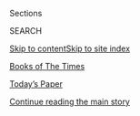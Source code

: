 <div id="app">

<div>

<div class="NYTAppHideMasthead css-zz1s19 e1suatyy0">

<div class="section css-ui9rw0 e1suatyy2">

<div class="css-11hrj97 er09x8g0">

<div class="css-6n7j50">

</div>

<span class="css-1dv1kvn">Sections</span>

<div class="css-10488qs">

<span class="css-1dv1kvn">SEARCH</span>

</div>

[Skip to content](#site-content)[Skip to site index](#site-index)

</div>

<div id="masthead-section-label" class="css-1fnb9ct eaxe0e00">

[Books of The
Times](https://www.nytimes.com/column/books-of-the-times)

</div>

<div class="css-10698na e1huz5gh0">

</div>

</div>

<div id="masthead-bar-one" class="section hasLinks css-15hmgas e1csuq9d3">

<div class="css-uqyvli e1csuq9d0">

</div>

<div class="css-1uqjmks e1csuq9d1">

</div>

<div class="css-9e9ivx">

[](https://myaccount.nytimes.com/auth/login?response_type=cookie&client_id=vi)

</div>

<div class="css-1bvtpon e1csuq9d2">

[Today’s Paper](https://www.nytimes.com/section/todayspaper)

</div>

</div>

</div>

</div>

<div data-aria-hidden="false">

<div id="site-content" data-role="main">

<div id="top-wrapper" class="css-15p45cc eaca97t0" type="top">

<div id="top-slug" class="css-19x0jxb eaca97t1" hidden="">

Advertisement

</div>

[Continue reading the main
story](#after-top)

<div class="ad top-wrapper" style="text-align:center;height:100%;display:block;min-height:90px">

<div id="top" class="place-ad" data-position="top" data-size-key="top">

</div>

</div>

<div id="after-top">

</div>

</div>

<div id="collection-books-of-the-times" class="section css-15h4p1b e9abtgs0">

<div class="css-1j21atc e1svk9qx1">

<div class="css-fmiefx e1svk9qx2">

<div class="css-1hk7r2m eu54l5x0">

<div id="sponsor-wrapper" class="css-7a1pgi eaca97t0" type="sponsor" hidden="">

<div id="sponsor-slug" class="css-1l4mleb eaca97t1" hidden="">

Supported by

</div>

[Continue reading the main
story](#after-sponsor)

<div id="sponsor" class="ad sponsor-wrapper" style="text-align:left;height:100%;display:block">

</div>

<div id="after-sponsor">

</div>

</div>

</div>

### <span class="css-hue6tr ezz4tcd1">[Books](/section/books)</span>

</div>

<div class="css-nfcc9b e1svk9qx3">

<div class="css-vl9dhg e1svk9qx5">

<div class="css-1nrhkj6 e1svk9qx6">

# Books of The Times

<div class="follow-button-placeholder" data-collection-id="">

</div>

</div>

## <span>Book reviews by The Times’s critics.</span>

</div>

</div>

## <span>Book reviews by The Times’s critics.</span>

</div>

<div class="css-1rclpnj ekkqrpp0">

</div>

<div class="css-185go5a e1o5byef0">

<div class="css-15cbhtu">

  - [Latest](#stream-panel)
  - <span class="css-6n7j50">Search</span>
    <div class="control">
    <div class="label-container css-1dv1kvn">
    Search
    </div>
    <div class="css-wm4t3d">
    **<span id="clear-search-input" class="css-1dv1kvn">Clear this text
    input</span>
    </div>
    </div>
    <span class="css-1iovbfw"></span>

<div id="stream-panel" class="section css-8msx5b e1jz0cab1">

<div class="css-13mho3u">

1.  
    
    <div class="css-1cp3ece">
    
    <div class="css-1l4spti">
    
    [](/2020/07/31/books/review-caste-isabel-wilkerson-origins-of-our-discontents.html)
    
    <div class="css-79elbk">
    
    ![](https://static01.nyt.com/images/2020/08/03/books/03BOOKWILKERSON1/03BOOKWILKERSON1-thumbWide.jpg?quality=75&auto=webp&disable=upscale)
    
    </div>
    
    ## Isabel Wilkerson’s ‘Caste’ Is an ‘Instant American Classic’ About Our Abiding Sin
    
    Wilkerson’s new book makes unsettling comparisons between India’s
    treatment of its untouchables, Nazi Germany’s treatment of Jews and
    America’s treatment of African-Americans.
    
    <div class="css-1nqbnmb ea5icrr0">
    
    By <span class="css-1n7hynb">Dwight
    Garner</span>
    
    </div>
    
    </div>
    
    <div class="css-1lc2l26 e1xfvim33">
    
    </div>
    
    </div>

2.  
    
    <div class="css-1cp3ece">
    
    <div class="css-1l4spti">
    
    [](/2020/07/30/books/review-threat-dissent-julia-rose-kraut-separated-jacob-soboroff.html)
    
    <div class="css-79elbk">
    
    ![](https://static01.nyt.com/images/2020/08/05/books/05BOOKSOBOROFF-KRAUT1/05BOOKSOBOROFF-KRAUT1-thumbWide-v2.png?quality=75&auto=webp&disable=upscale)
    
    </div>
    
    ## New Looks at the Fate of Foreigners in America, From the Privileged to the Most Vulnerable
    
    Taken together, Julia Rose Kraut’s “Threat of Dissent” and Jacob
    Soboroff’s “Separated” give a sense of how U.S. immigration laws can
    be weaponized.
    
    <div class="css-1nqbnmb ea5icrr0">
    
    By <span class="css-1n7hynb">Jennifer
    Szalai</span>
    
    </div>
    
    </div>
    
    <div class="css-1lc2l26 e1xfvim33">
    
    </div>
    
    </div>

3.  
    
    <div class="css-1cp3ece">
    
    <div class="css-1l4spti">
    
    [](/2020/07/28/books/review-must-i-go-yiyun-li.html)
    
    <div class="css-79elbk">
    
    ![](https://static01.nyt.com/images/2020/07/29/books/28BOOKLI1/28BOOKLI1-thumbWide.png?quality=75&auto=webp&disable=upscale)
    
    </div>
    
    ## In Yiyun Li’s Latest, a Grieving Mother Desperately Clings to Memory
    
    “Must I Go” follows Li’s previous novel, “Where Reasons End,” in
    examining what it means to survive the death of a beloved child.
    
    <div class="css-1nqbnmb ea5icrr0">
    
    By <span class="css-1n7hynb">Parul
    Sehgal</span>
    
    </div>
    
    </div>
    
    <div class="css-1lc2l26 e1xfvim33">
    
    </div>
    
    </div>

4.  
    
    <div class="css-1cp3ece">
    
    <div class="css-1l4spti">
    
    [](/2020/07/27/books/review-memorial-drive-memoir-natasha-trethewey.html)
    
    <div class="css-79elbk">
    
    ![](https://static01.nyt.com/images/2020/07/28/books/27BOOKTRETHEWEY1/27BOOKTRETHEWEY1-thumbWide.png?quality=75&auto=webp&disable=upscale)
    
    </div>
    
    ## ‘Memorial Drive’ Powerfully Recalls a Southern Childhood and a Mother’s Murder
    
    In her new memoir, the former poet laureate Natasha Trethewey writes
    about her upbringing and her mother’s violent death at the hands of
    an abusive husband.
    
    <div class="css-1nqbnmb ea5icrr0">
    
    By <span class="css-1n7hynb">Dwight
    Garner</span>
    
    </div>
    
    </div>
    
    <div class="css-1lc2l26 e1xfvim33">
    
    </div>
    
    </div>

5.  
    
    <div class="css-1cp3ece">
    
    <div class="css-1l4spti">
    
    [](/2020/07/26/books/review-ghosting-news-local-journalism-democracy-crisis-margaret-sullivan.html)
    
    <div class="css-79elbk">
    
    ![](https://static01.nyt.com/images/2020/07/30/books/29BOOKSULLIVAN1/29BOOKSULLIVAN1-thumbWide.png?quality=75&auto=webp&disable=upscale)
    
    </div>
    
    ## Yes, Fake News Is a Problem. But There’s a Real News Problem, Too.
    
    In “Ghosting the News,” Margaret Sullivan writes about the
    consequences of local newspapers closing across the country.
    
    <div class="css-1nqbnmb ea5icrr0">
    
    By <span class="css-1n7hynb">Jennifer
    Szalai</span>
    
    </div>
    
    </div>
    
    <div class="css-1lc2l26 e1xfvim33">
    
    </div>
    
    </div>

6.  
    
    <div class="css-1cp3ece">
    
    <div class="css-1l4spti">
    
    [](/2020/07/22/books/review-intimations-essays-zadie-smith.html)
    
    <div class="css-79elbk">
    
    ![](https://static01.nyt.com/images/2020/07/23/books/22BOOKSMITH1/22BOOKSMITH1-thumbWide.png?quality=75&auto=webp&disable=upscale)
    
    </div>
    
    ## In ‘Intimations,’ Zadie Smith Applies Her Even Temper to Tumultuous Times
    
    This short essay collection includes Smith’s recent thoughts on the
    coronavirus pandemic, race relations in America and other subjects.
    
    <div class="css-1nqbnmb ea5icrr0">
    
    By <span class="css-1n7hynb">John
    Williams</span>
    
    </div>
    
    </div>
    
    <div class="css-1lc2l26 e1xfvim33">
    
    </div>
    
    </div>

7.  
    
    <div class="css-1cp3ece">
    
    <div class="css-1l4spti">
    
    [](/2020/07/21/books/review-answer-is-alex-trebek-jeopardy-memoir.html)
    
    <div class="css-79elbk">
    
    ![](https://static01.nyt.com/images/2020/07/22/books/21BOOKTREBEK1/21BOOKTREBEK1-thumbWide.png?quality=75&auto=webp&disable=upscale)
    
    </div>
    
    ## In Alex Trebek’s Reluctant, Moving Memoir, Life Is All About the Next Question
    
    The longtime “Jeopardy\!” host writes about his struggle with
    pancreatic cancer in “The Answer Is...,” but saves most of the room
    for gratitude and enthusiasms.
    
    <div class="css-1nqbnmb ea5icrr0">
    
    By <span class="css-1n7hynb">Parul
    Sehgal</span>
    
    </div>
    
    </div>
    
    <div class="css-1lc2l26 e1xfvim33">
    
    </div>
    
    </div>

8.  
    
    <div class="css-1cp3ece">
    
    <div class="css-1l4spti">
    
    [](/2020/07/16/books/review-putins-people-kgb-catherine-belton.html)
    
    <div class="css-79elbk">
    
    ![](https://static01.nyt.com/images/2020/07/21/books/20BOOKBELTON1/20BOOKBELTON1-thumbWide.png?quality=75&auto=webp&disable=upscale)
    
    </div>
    
    ## ‘Putin’s People’ Documents the Ruthless and Relentless Reach of Kremlin Corruption
    
    Catherine Belton’s new book argues that Vladimir Putin has presided
    over the country and its resources like a czar, bolstered by a cadre
    of friendly oligarchs and secret service agents.
    
    <div class="css-1nqbnmb ea5icrr0">
    
    By <span class="css-1n7hynb">Jennifer
    Szalai</span>
    
    </div>
    
    </div>
    
    <div class="css-1lc2l26 e1xfvim33">
    
    </div>
    
    </div>

9.  
    
    <div class="css-1cp3ece">
    
    <div class="css-1l4spti">
    
    [](/2020/07/15/books/eat-buddha-life-death-tibetan-town-barbara-demick.html)
    
    <div class="css-79elbk">
    
    ![](https://static01.nyt.com/images/2020/07/16/books/15BOOKDEMICK1/15BOOKDEMICK1-thumbWide.png?quality=75&auto=webp&disable=upscale)
    
    </div>
    
    ## ‘Eat the Buddha’ Reports From the ‘World Capital of Self-Immolations’
    
    Barbara Demick’s new book covers an awe-inspiring breadth of history
    — from the heyday of the Tibetan empire to the present-day Tibetan
    effort at cultural and spiritual survival.
    
    <div class="css-1nqbnmb ea5icrr0">
    
    By <span class="css-1n7hynb">Parul
    Sehgal</span>
    
    </div>
    
    </div>
    
    <div class="css-1lc2l26 e1xfvim33">
    
    </div>
    
    </div>

10. 
    
    <div class="css-1cp3ece">
    
    <div class="css-1l4spti">
    
    [](/2020/07/13/books/review-pew-catherine-lacey.html)
    
    <div class="css-79elbk">
    
    ![](https://static01.nyt.com/images/2020/07/15/books/14BOOKLACEY1/14BOOKLACEY1-thumbWide.png?quality=75&auto=webp&disable=upscale)
    
    </div>
    
    ## In ‘Pew,’ a Mysterious Stranger Tests a Small Town’s Tolerance
    
    The genderless, racially ambiguous and seemingly mute narrator of
    Catherine Lacey’s third novel makes the people of a Southern town
    nervous.
    
    <div class="css-1nqbnmb ea5icrr0">
    
    By <span class="css-1n7hynb">Dwight Garner</span>
    
    </div>
    
    </div>
    
    <div class="css-1lc2l26 e1xfvim33">
    
    </div>
    
    </div>

<div class="css-13mho3u">

<div class="css-1t62hi8">

<div class="css-1stvaey">

Show
More

<div>

<div style="border:0;clip:rect(0 0 0 0);height:1px;margin:-1px;overflow:hidden;white-space:nowrap;padding:0;width:1px;position:absolute" data-role="log" data-aria-live="assertive">

</div>

<div style="border:0;clip:rect(0 0 0 0);height:1px;margin:-1px;overflow:hidden;white-space:nowrap;padding:0;width:1px;position:absolute" data-role="log" data-aria-live="assertive">

</div>

<div style="border:0;clip:rect(0 0 0 0);height:1px;margin:-1px;overflow:hidden;white-space:nowrap;padding:0;width:1px;position:absolute" data-role="log" data-aria-live="polite">

</div>

<div style="border:0;clip:rect(0 0 0 0);height:1px;margin:-1px;overflow:hidden;white-space:nowrap;padding:0;width:1px;position:absolute" data-role="log" data-aria-live="polite">

</div>

</div>

</div>

</div>

</div>

</div>

<div class="css-g6hk37 supplemental">

<div id="mid1-wrapper" class="css-10wkyv7 eaca97t0" type="lede">

<div id="mid1-slug" class="css-1tag3rd eaca97t1">

Advertisement

</div>

[Continue reading the main
story](#after-mid1)

<div id="mid1" class="ad mid1-wrapper" style="text-align:center;height:100%;display:block;min-height:250px">

</div>

<div id="after-mid1">

</div>

</div>

<div id="mktg-wrapper" class="css-oxle51 eaca97t0" type="mktg">

<div id="mktg-slug" class="css-1tag3rd eaca97t1">

Advertisement

</div>

[Continue reading the main
story](#after-mktg)

<div id="mktg" class="ad mktg-wrapper" style="text-align:center;height:100%;display:block">

</div>

<div id="after-mktg">

</div>

</div>

</div>

</div>

</div>

</div>

</div>

</div>

## Site Index

<div>

</div>

## Site Information Navigation

  - [© <span>2020</span> <span>The New York Times
    Company</span>](https://help.nytimes.com/hc/en-us/articles/115014792127-Copyright-notice)

<!-- end list -->

  - [NYTCo](https://www.nytco.com/)
  - [Contact
    Us](https://help.nytimes.com/hc/en-us/articles/115015385887-Contact-Us)
  - [Work with us](https://www.nytco.com/careers/)
  - [Advertise](https://nytmediakit.com/)
  - [T Brand Studio](http://www.tbrandstudio.com/)
  - [Your Ad
    Choices](https://www.nytimes.com/privacy/cookie-policy#how-do-i-manage-trackers)
  - [Privacy](https://www.nytimes.com/privacy)
  - [Terms of
    Service](https://help.nytimes.com/hc/en-us/articles/115014893428-Terms-of-service)
  - [Terms of
    Sale](https://help.nytimes.com/hc/en-us/articles/115014893968-Terms-of-sale)
  - [Site
    Map](https://spiderbites.nytimes.com)
  - [Help](https://help.nytimes.com/hc/en-us)
  - [Subscriptions](https://www.nytimes.com/subscription?campaignId=37WXW)

</div>

</div>
